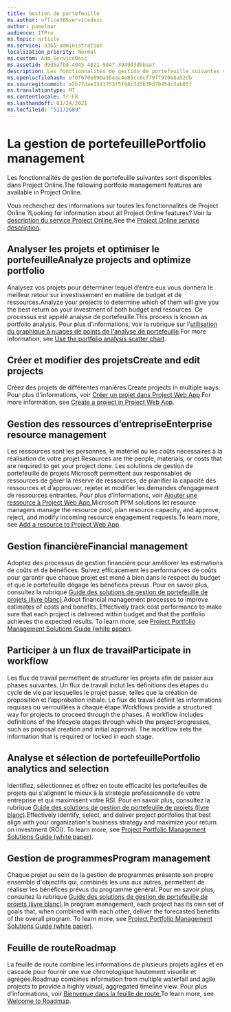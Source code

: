 ```yaml
---
title: Gestion de portefeuille
ms.author: office365servicedesc
author: pamelaar
audience: ITPro
ms.topic: article
ms.service: o365-administration
localization_priority: Normal
ms.custom: Adm_ServiceDesc
ms.assetid: d9d5afbd-4045-4821-9d47-3949d3dbbaa7
description: Les fonctionnalités de gestion de portefeuille suivantes sont disponibles dans Project Online.
ms.openlocfilehash: ef0f670e890a364ac4e85cc6cf79ff979e8a52db
ms.sourcegitcommit: a2b77dae1341753f5f98c3d3b39d70454c3ab05f
ms.translationtype: MT
ms.contentlocale: fr-FR
ms.lasthandoff: 03/24/2021
ms.locfileid: "51172689"
---
```

# <a name="portfolio-management"></a><span data-ttu-id="62bd4-103">La gestion de portefeuille</span><span class="sxs-lookup"><span data-stu-id="62bd4-103">Portfolio management</span></span>

<span data-ttu-id="62bd4-104">Les fonctionnalités de gestion de portefeuille suivantes sont disponibles dans Project Online.</span><span class="sxs-lookup"><span data-stu-id="62bd4-104">The following portfolio management features are available in Project Online.</span></span>
  
<span data-ttu-id="62bd4-105">Vous recherchez des informations sur toutes les fonctionnalités de Project Online ?</span><span class="sxs-lookup"><span data-stu-id="62bd4-105">Looking for information about all Project Online features?</span></span> <span data-ttu-id="62bd4-106">Voir la [description du service Project Online.](project-online-service-description.md)</span><span class="sxs-lookup"><span data-stu-id="62bd4-106">See the [Project Online service description](project-online-service-description.md).</span></span>
  
## <a name="analyze-projects-and-optimize-portfolio"></a><span data-ttu-id="62bd4-107">Analyser les projets et optimiser le portefeuille</span><span class="sxs-lookup"><span data-stu-id="62bd4-107">Analyze projects and optimize portfolio</span></span>

<span data-ttu-id="62bd4-108">Analysez vos projets pour déterminer lequel d’entre eux vous donnera le meilleur retour sur investissement en matière de budget et de ressources.</span><span class="sxs-lookup"><span data-stu-id="62bd4-108">Analyze your projects to determine which of them will give you the best return on your investment of both budget and resources.</span></span> <span data-ttu-id="62bd4-109">Ce processus est appelé analyse de portefeuille.</span><span class="sxs-lookup"><span data-stu-id="62bd4-109">This process is known as portfolio analysis.</span></span> <span data-ttu-id="62bd4-110">Pour plus d'informations, voir la rubrique sur l'[utilisation du graphique à nuages de points de l'analyse de portefeuille](https://go.microsoft.com/fwlink/?LinkID=823665&amp;clcid=0x409).</span><span class="sxs-lookup"><span data-stu-id="62bd4-110">For more information, see [Use the portfolio analysis scatter chart](https://go.microsoft.com/fwlink/?LinkID=823665&amp;clcid=0x409).</span></span>
  
## <a name="create-and-edit-projects"></a><span data-ttu-id="62bd4-111">Créer et modifier des projets</span><span class="sxs-lookup"><span data-stu-id="62bd4-111">Create and edit projects</span></span>

<span data-ttu-id="62bd4-112">Créez des projets de différentes manières.</span><span class="sxs-lookup"><span data-stu-id="62bd4-112">Create projects in multiple ways.</span></span> <span data-ttu-id="62bd4-113">Pour plus d'informations, voir [Créer un projet dans Project Web App](https://go.microsoft.com/fwlink/?LinkID=746895&amp;clcid=0x409).</span><span class="sxs-lookup"><span data-stu-id="62bd4-113">For more information, see [Create a project in Project Web App](https://go.microsoft.com/fwlink/?LinkID=746895&amp;clcid=0x409).</span></span>
  
## <a name="enterprise-resource-management"></a><span data-ttu-id="62bd4-114">Gestion des ressources d’entreprise</span><span class="sxs-lookup"><span data-stu-id="62bd4-114">Enterprise resource management</span></span>

<span data-ttu-id="62bd4-115">Les ressources sont les personnes, le matériel ou les coûts nécessaires à la réalisation de votre projet.</span><span class="sxs-lookup"><span data-stu-id="62bd4-115">Resources are the people, materials, or costs that are required to get your project done.</span></span> <span data-ttu-id="62bd4-116">Les solutions de gestion de portefeuille de projets Microsoft permettent aux responsables de ressources de gérer la réserve de ressources, de planifier la capacité des ressources et d’approuver, rejeter et modifier les demandes d’engagement de ressources entrantes. Pour plus d’informations, voir [Ajouter une ressource à Project Web App.](https://go.microsoft.com/fwlink/p/?LinkId=271320)</span><span class="sxs-lookup"><span data-stu-id="62bd4-116">Microsoft PPM solutions let resource managers manage the resource pool, plan resource capacity, and approve, reject, and modify incoming resource engagement requests.To learn more, see [Add a resource to Project Web App](https://go.microsoft.com/fwlink/p/?LinkId=271320).</span></span>
  
## <a name="financial-management"></a><span data-ttu-id="62bd4-117">Gestion financière</span><span class="sxs-lookup"><span data-stu-id="62bd4-117">Financial management</span></span>

<span data-ttu-id="62bd4-p105">Adoptez des processus de gestion financière pour améliorer les estimations de coûts et de bénéfices. Suivez efficacement les performances de coûts pour garantir que chaque projet est mené à bien dans le respect du budget et que le portefeuille dégage les bénéfices prévus. Pour en savoir plus, consultez la rubrique [Guide des solutions de gestion de portefeuille de projets (livre blanc)](/project/project-server-2013-and-2016).</span><span class="sxs-lookup"><span data-stu-id="62bd4-p105">Adopt financial management processes to improve estimates of costs and benefits. Effectively track cost performance to make sure that each project is delivered within budget and that the portfolio achieves the expected results. To learn more, see [Project Portfolio Management Solutions Guide (white paper)](/project/project-server-2013-and-2016).</span></span>
  
## <a name="participate-in-workflow"></a><span data-ttu-id="62bd4-121">Participer à un flux de travail</span><span class="sxs-lookup"><span data-stu-id="62bd4-121">Participate in workflow</span></span>

<span data-ttu-id="62bd4-p106">Les flux de travail permettent de structurer les projets afin de passer aux phases suivantes. Un flux de travail inclut les définitions des étapes du cycle de vie par lesquelles le projet passe, telles que la création de proposition et l’approbation initiale. Le flux de travail définit les informations requises ou verrouillées à chaque étape.</span><span class="sxs-lookup"><span data-stu-id="62bd4-p106">Workflows provide a structured way for projects to proceed through the phases. A workflow includes definitions of the lifecycle stages through which the project progresses, such as proposal creation and initial approval. The workflow sets the information that is required or locked in each stage.</span></span>
  
## <a name="portfolio-analytics-and-selection"></a><span data-ttu-id="62bd4-125">Analyse et sélection de portefeuille</span><span class="sxs-lookup"><span data-stu-id="62bd4-125">Portfolio analytics and selection</span></span>

<span data-ttu-id="62bd4-p107">Identifiez, sélectionnez et offrez en toute efficacité les portefeuilles de projets qui s'alignent le mieux à la stratégie professionnelle de votre entreprise et qui maximisent votre RSI. Pour en savoir plus, consultez la rubrique [Guide des solutions de gestion de portefeuille de projets (livre blanc)](/project/project-server-2013-and-2016).</span><span class="sxs-lookup"><span data-stu-id="62bd4-p107">Effectively identify, select, and deliver project portfolios that best align with your organization's business strategy and maximize your return on investment (ROI). To learn more, see [Project Portfolio Management Solutions Guide (white paper)](/project/project-server-2013-and-2016).</span></span>
  
## <a name="program-management"></a><span data-ttu-id="62bd4-128">Gestion de programmes</span><span class="sxs-lookup"><span data-stu-id="62bd4-128">Program management</span></span>

<span data-ttu-id="62bd4-p108">Chaque projet au sein de la gestion de programmes présente son propre ensemble d'objectifs qui, combinés les uns aux autres, permettent de réaliser les bénéfices prévus du programme général. Pour en savoir plus, consultez la rubrique [Guide des solutions de gestion de portefeuille de projets (livre blanc)](/project/project-server-2013-and-2016).</span><span class="sxs-lookup"><span data-stu-id="62bd4-p108">In program management, each project has its own set of goals that, when combined with each other, deliver the forecasted benefits of the overall program. To learn more, see [Project Portfolio Management Solutions Guide (white paper)](/project/project-server-2013-and-2016).</span></span>
  
## <a name="roadmap"></a><span data-ttu-id="62bd4-131">Feuille de route</span><span class="sxs-lookup"><span data-stu-id="62bd4-131">Roadmap</span></span>

<span data-ttu-id="62bd4-132">La feuille de route combine les informations de plusieurs projets agiles et en cascade pour fournir une vue chronologique hautement visuelle et agrégée.</span><span class="sxs-lookup"><span data-stu-id="62bd4-132">Roadmap combines information from multiple waterfall and agile projects to provide a highly visual, aggregated timeline view.</span></span> <span data-ttu-id="62bd4-133">Pour plus d’informations, voir [Bienvenue dans la feuille de route.](https://support.office.com/article/video-welcome-to-roadmap-57764149-51b8-468f-a50d-9ea6a4fd835a)</span><span class="sxs-lookup"><span data-stu-id="62bd4-133">To learn more, see [Welcome to Roadmap](https://support.office.com/article/video-welcome-to-roadmap-57764149-51b8-468f-a50d-9ea6a4fd835a).</span></span>